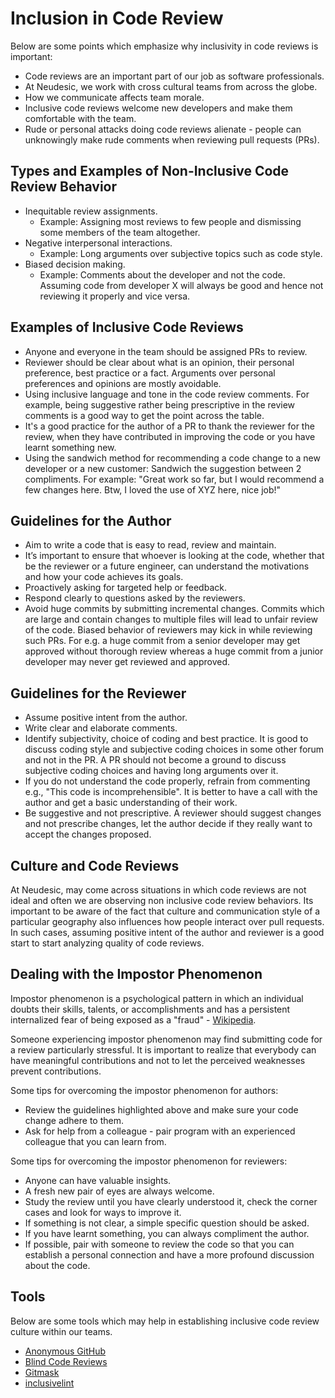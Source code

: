 # Inclusion in Code Review

Below are some points which emphasize why inclusivity in code reviews is important:

* Code reviews are an important part of our job as software professionals.
* At Neudesic, we work with cross cultural teams from across the globe.
* How we communicate affects team morale.
* Inclusive code reviews welcome new developers and make them comfortable with the team.
* Rude or personal attacks doing code reviews alienate - people can unknowingly make rude comments when reviewing pull requests (PRs).

## Types and Examples of Non-Inclusive Code Review Behavior

* Inequitable review assignments.
  * Example: Assigning most reviews to few people and dismissing some members of the team altogether.
* Negative interpersonal interactions.
  * Example: Long arguments over subjective topics such as code style.
* Biased decision making.
  * Example: Comments about the developer and not the code. Assuming code from developer X will always be good and hence not reviewing it properly and vice versa.

## Examples of Inclusive Code Reviews

* Anyone and everyone in the team should be assigned PRs to review.
* Reviewer should be clear about what is an opinion, their personal preference, best practice or a fact. Arguments over personal preferences and opinions are mostly avoidable.
* Using inclusive language and tone in the code review comments. For example, being suggestive rather being prescriptive in the review comments is a good way to get the point across the table.
* It's a good practice for the author of a PR to thank the reviewer for the review, when they have contributed in improving the code or you have learnt something new.
* Using the sandwich method for recommending a code change to a new developer or a new customer: Sandwich the suggestion between 2 compliments. For example: "Great work so far, but I would recommend a few changes here. Btw, I loved the use of XYZ here, nice job!"

## Guidelines for the Author

* Aim to write a code that is easy to read, review and maintain.
* It’s important to ensure that whoever is looking at the code, whether that be the reviewer or a future engineer, can understand the motivations and how your code achieves its goals.
* Proactively asking for targeted help or feedback.
* Respond clearly to questions asked by the reviewers.
* Avoid huge commits by submitting incremental changes. Commits which are large and contain changes to multiple files will lead to unfair review of the code. Biased behavior of reviewers may kick in while reviewing such PRs. For e.g. a huge commit from a senior developer may get approved without thorough review whereas a huge commit from a junior developer may never get reviewed and approved.

## Guidelines for the Reviewer

* Assume positive intent from the author.
* Write clear and elaborate comments.
* Identify subjectivity, choice of coding and best practice. It is good to discuss coding style and subjective coding choices in some other forum and not in the PR. A PR should not become a ground to discuss subjective coding choices and having long arguments over it.
* If you do not understand the code properly, refrain from commenting e.g., "This code is incomprehensible". It is better to have a call with the author and get a basic understanding of their work.
* Be suggestive and not prescriptive. A reviewer should suggest changes and not prescribe changes, let the author decide if they really want to accept the changes proposed.

## Culture and Code Reviews

At Neudesic, may come across situations in which code reviews are not ideal and often we are observing non inclusive code review behaviors. Its important to be aware of the fact that culture and communication style of a particular geography also influences how people interact over pull requests.
In such cases, assuming positive intent of the author and reviewer is a good start to start analyzing quality of code reviews.

## Dealing with the Impostor Phenomenon

Impostor phenomenon is a psychological pattern in which an individual doubts their skills, talents, or accomplishments and has a persistent internalized fear of being exposed as a "fraud" - [Wikipedia](https://en.wikipedia.org/wiki/Impostor_phenomenon).

Someone experiencing impostor phenomenon may find submitting code for a review particularly stressful. It is important to realize that everybody can have meaningful contributions and not to let the perceived weaknesses prevent contributions.

Some tips for overcoming the impostor phenomenon for authors:

* Review the guidelines highlighted above and make sure your code change adhere to them.
* Ask for help from a colleague - pair program with an experienced colleague that you can learn from.

Some tips for overcoming the impostor phenomenon for reviewers:

* Anyone can have valuable insights.
* A fresh new pair of eyes are always welcome.
* Study the review until you have clearly understood it, check the corner cases and look for ways to improve it.
* If something is not clear, a simple specific question should be asked.
* If you have learnt something, you can always compliment the author.
* If possible, pair with someone to review the code so that you can establish a personal connection and have a more profound discussion about the code.

## Tools

Below are some tools which may help in establishing inclusive code review culture within our teams.

* [Anonymous GitHub](https://github.com/tdurieux/anonymous_github)
* [Blind Code Reviews](https://github.com/zombie/blind-reviews)
* [Gitmask](https://www.gitmask.com)
* [inclusivelint](https://github.com/inclusivelint)
